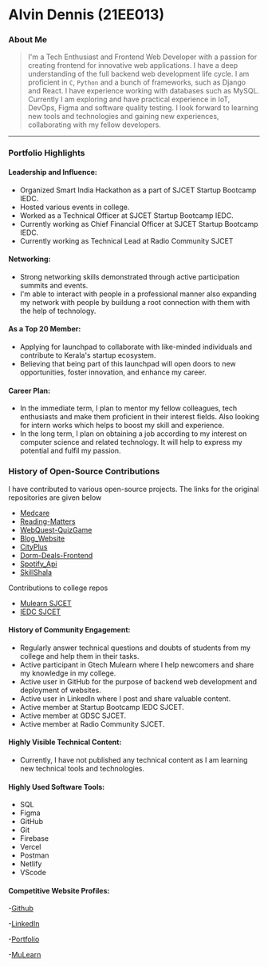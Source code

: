 # Alvin Dennis (21EE013)

### About Me

> I'm a Tech Enthusiast and  Frontend Web Developer with a passion for creating frontend for innovative web applications. I have a deep understanding of the full backend web development life cycle. I am proficient in `C`, `Python` and a bunch of frameworks, such as Django and React. I have experience working with databases such as MySQL. Currently I am exploring and have practical experience in IoT, DevOps, Figma and software quality testing.  I look forward to learning new tools and technologies and gaining new experiences, collaborating with my fellow developers.

---

### Portfolio Highlights

#### Leadership and Influence:


- Organized Smart India Hackathon as a part of SJCET Startup Bootcamp IEDC.
- Hosted various events in college.
- Worked as a Technical Officer at SJCET Startup Bootcamp IEDC.
- Currently working as Chief Financial Officer at SJCET Startup Bootcamp IEDC.
- Currently working as Technical Lead at Radio Community SJCET 

#### Networking:

- Strong networking skills demonstrated through active participation summits and events.
- I'm able to interact with people in a professional manner also expanding my network with people by buildung a root connection with them with the help of technology.

#### As a Top 20 Member:

- Applying for launchpad to collaborate with like-minded individuals and contribute to Kerala's startup ecosystem.
- Believing that being part of this launchpad will open doors to new opportunities, foster innovation, and enhance my career.

#### Career Plan:

- In the immediate term, I plan to mentor my fellow colleagues, tech enthusiasts and make them proficient in their interest fields. Also looking for intern works which helps to boost my skill and experience.
- In the long term, I plan on obtaining a job according to my interest on computer science and related technology. It will help to express my potential and fulfil my passion.


### History of Open-Source Contributions

I have contributed to various open-source projects. The links for the original repositories are given below
- [Medcare](https://github.com/BTANISHA11/medcare)
- [Reading-Matters](https://github.com/ishitaraina1807/Reading-Matters)
- [WebQuest-QuizGame](https://github.com/ishitaraina1807/WebQuest-QuizGame)
- [Blog_Website](https://github.com/Kritika30032002/Blog_Website)
- [CityPlus](https://github.com/Nandini80/CityPlus)
- [Dorm-Deals-Frontend](https://github.com/RishabhJain0721/Dorm-Deals-Frontend)
- [Spotify_Api](https://github.com/Eklavya-sus/Spotify_Api)
- [SkillShala](https://github.com/Namya13Jain/Skill_Shala)
  
 Contributions to college repos
- [Mulearn SJCET](https://github.com/mulearnsjc/campus-chapter)
- [IEDC SJCET](https://github.com/IEDC-SJCET/IEDC)

#### History of Community Engagement:

- Regularly answer technical questions and doubts of students from my college and help them in their tasks.
- Active participant in Gtech Mulearn where I help newcomers and share my knowledge in my college.
- Active user in GitHub for the purpose of backend web development and deployment of websites.
- Active user in LinkedIn where I post and share valuable content.
- Active member at Startup Bootcamp IEDC SJCET.
- Active member at GDSC SJCET.
- Active member at Radio Community SJCET.

#### Highly Visible Technical Content:

- Currently, I have not published any technical content as I am learning new technical tools and technologies.

#### Highly Used Software Tools:

- SQL
- Figma
- GitHub
- Git
- Firebase
- Vercel
- Postman
- Netlify
- VScode

#### Competitive Website Profiles:

-[Github](https://github.com/alvin-dennis)

-[LinkedIn](https://www.linkedin.com/in/alvin-dennis-0a70ba163)

-[Portfolio](https://www.alvindennis.vercel.app)

-[MuLearn](https://app.mulearn.org/profile/alvindennis@mulearn)

